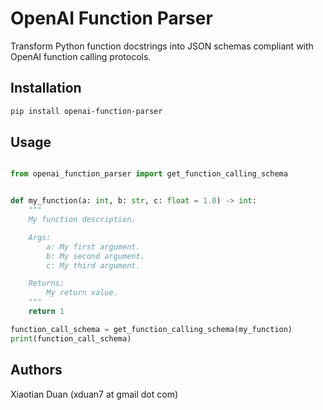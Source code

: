 # OpenAI Function Parser

Transform Python function docstrings into JSON schemas compliant with OpenAI function calling protocols.


## Installation

```bash
pip install openai-function-parser
```

## Usage

```python

from openai_function_parser import get_function_calling_schema


def my_function(a: int, b: str, c: float = 1.0) -> int:
    """
    My function description.

    Args:
        a: My first argument.
        b: My second argument.
        c: My third argument.

    Returns:
        My return value.
    """
    return 1

function_call_schema = get_function_calling_schema(my_function)
print(function_call_schema)
```


## Authors

Xiaotian Duan (xduan7 at gmail dot com)

